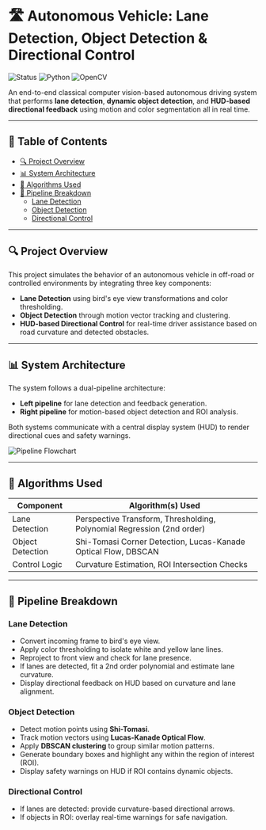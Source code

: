 # 🛣️ Autonomous Vehicle: Lane Detection, Object Detection & Directional Control

![Status](https://img.shields.io/badge/status-Active-brightgreen)
![Python](https://img.shields.io/badge/python-3.8+-blue)
![OpenCV](https://img.shields.io/badge/OpenCV-4.5+-orange)

An end-to-end classical computer vision-based autonomous driving system that performs **lane detection**, **dynamic object detection**, and **HUD-based directional feedback** using motion and color segmentation all in real time.

---

## 📑 Table of Contents

- [🔍 Project Overview](#-project-overview)
- [📊 System Architecture](#-system-architecture)
- [🧠 Algorithms Used](#-algorithms-used)
- [🚗 Pipeline Breakdown](#-pipeline-breakdown)
  - [Lane Detection](#lane-detection)
  - [Object Detection](#object-detection)
  - [Directional Control](#directional-control)

---

## 🔍 Project Overview

This project simulates the behavior of an autonomous vehicle in off-road or controlled environments by integrating three key components:

- **Lane Detection** using bird's eye view transformations and color thresholding.
- **Object Detection** through motion vector tracking and clustering.
- **HUD-based Directional Control** for real-time driver assistance based on road curvature and detected obstacles.

---

## 📊 System Architecture

The system follows a dual-pipeline architecture:

- **Left pipeline** for lane detection and feedback generation.
- **Right pipeline** for motion-based object detection and ROI analysis.

Both systems communicate with a central display system (HUD) to render directional cues and safety warnings.

![Pipeline Flowchart](./path/to/your/flowchart.jpg)

---

## 🧠 Algorithms Used

| Component         | Algorithm(s) Used                                                   |
|------------------|----------------------------------------------------------------------|
| Lane Detection    | Perspective Transform, Thresholding, Polynomial Regression (2nd order) |
| Object Detection  | Shi-Tomasi Corner Detection, Lucas-Kanade Optical Flow, DBSCAN       |
| Control Logic     | Curvature Estimation, ROI Intersection Checks                        |

---

## 🚗 Pipeline Breakdown

### Lane Detection

- Convert incoming frame to bird's eye view.
- Apply color thresholding to isolate white and yellow lane lines.
- Reproject to front view and check for lane presence.
- If lanes are detected, fit a 2nd order polynomial and estimate lane curvature.
- Display directional feedback on HUD based on curvature and lane alignment.

### Object Detection

- Detect motion points using **Shi-Tomasi**.
- Track motion vectors using **Lucas-Kanade Optical Flow**.
- Apply **DBSCAN clustering** to group similar motion patterns.
- Generate boundary boxes and highlight any within the region of interest (ROI).
- Display safety warnings on HUD if ROI contains dynamic objects.

### Directional Control

- If lanes are detected: provide curvature-based directional arrows.
- If objects in ROI: overlay real-time warnings for safe navigation.



